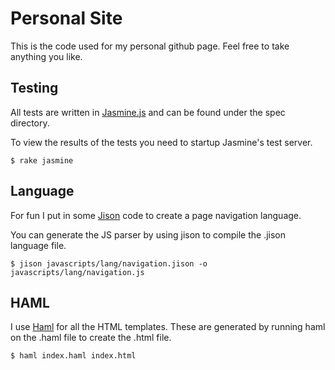 # Personal Site

This is the code used for my personal github page. Feel free to take anything you like.

## Testing

All tests are written in [Jasmine.js](http://pivotal.github.com/jasmine/) and can be found under the spec directory.

To view the results of the tests you need to startup Jasmine's test server.

	$ rake jasmine

## Language

For fun I put in some [Jison](http://zaach.github.com/jison/) code to create a page navigation language.

You can generate the JS parser by using jison to compile the .jison language file.

	$ jison javascripts/lang/navigation.jison -o javascripts/lang/navigation.js

## HAML

I use [Haml](http://haml.info) for all the HTML templates. These are generated by running haml on the .haml file to create the .html file.

	$ haml index.haml index.html
